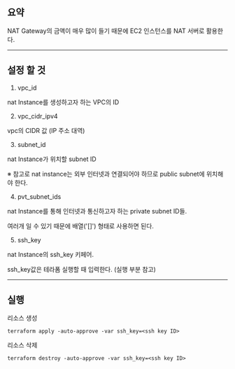 ## 요약

NAT Gateway의 금액이 매우 많이 들기 때문에 EC2 인스턴스를 NAT 서버로 활용한다.

- - -

## 설정 할 것

1. vpc_id

nat Instance를 생성하고자 하는 VPC의 ID

2. vpc_cidr_ipv4

vpc의 CIDR 값 (IP 주소 대역)

3. subnet_id

nat Instance가 위치할 subnet ID

※ 참고로 nat instance는 외부 인터넷과 연결되어야 하므로 public subnet에 위치해야 한다.

4. pvt_subnet_ids

nat Instance를 통해 인터넷과 통신하고자 하는 private subnet ID들. 

여러개 일 수 있기 때문에 배열('[]') 형태로 사용하면 된다.

5. ssh_key

nat Instance의 ssh_key 키페어.

ssh_key값은 테라폼 실행할 때 입력한다. (실행 부분 참고)

- - -

## 실행

리소스 생성
```
terraform apply -auto-approve -var ssh_key=<ssh key ID>
```

리소스 삭제
```
terraform destroy -auto-approve -var ssh_key=<ssh key ID>
```
